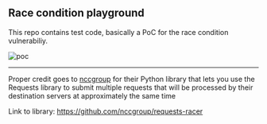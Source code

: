 ## Race condition playground

This repo contains test code, basically a PoC for the race condition vulnerabiliy.

![poc](/home/anskarts/personal/race-condition-test/screenshots/2025-01-02-20-36-50.png)

---

Proper credit goes to [nccgroup](https://github.com/nccgroup) for their Python library that lets you use the Requests library to submit multiple requests that will be processed by their destination servers at approximately the same time

Link to library: https://github.com/nccgroup/requests-racer
